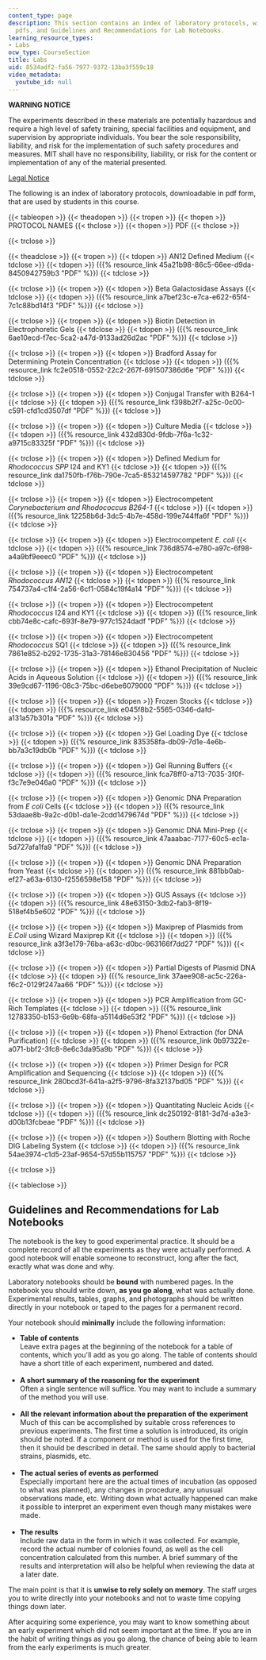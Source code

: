 ```yaml
---
content_type: page
description: This section contains an index of laboratory protocols, with downloadable
  pdfs, and Guidelines and Recommendations for Lab Notebooks.
learning_resource_types:
- Labs
ocw_type: CourseSection
title: Labs
uid: 8534adf2-fa56-7977-9372-13ba3f559c18
video_metadata:
  youtube_id: null
---
```


**WARNING NOTICE**

The experiments described in these materials are potentially hazardous and require a high level of safety training, special facilities and equipment, and supervision by appropriate individuals. You bear the sole responsibility, liability, and risk for the implementation of such safety procedures and measures. MIT shall have no responsibility, liability, or risk for the content or implementation of any of the material presented.  
  
[Legal Notice](/terms/)

The following is an index of laboratory protocols, downloadable in pdf form, that are used by students in this course.

{{< tableopen >}}
{{< theadopen >}}
{{< tropen >}}
{{< thopen >}}
PROTOCOL NAMES
{{< thclose >}}
{{< thopen >}}
PDF
{{< thclose >}}

{{< trclose >}}

{{< theadclose >}}
{{< tropen >}}
{{< tdopen >}}
AN12 Defined Medium
{{< tdclose >}}
{{< tdopen >}}
({{% resource_link 45a21b98-86c5-66ee-d9da-8450942759b3 "PDF" %}})
{{< tdclose >}}

{{< trclose >}}
{{< tropen >}}
{{< tdopen >}}
Beta Galactosidase Assays
{{< tdclose >}}
{{< tdopen >}}
({{% resource_link a7bef23c-e7ca-e622-65f4-7c1c88bd14f3 "PDF" %}})
{{< tdclose >}}

{{< trclose >}}
{{< tropen >}}
{{< tdopen >}}
Biotin Detection in Electrophoretic Gels
{{< tdclose >}}
{{< tdopen >}}
({{% resource_link 6ae10ecd-f7ec-5ca2-a47d-9133ad26d2ac "PDF" %}})
{{< tdclose >}}

{{< trclose >}}
{{< tropen >}}
{{< tdopen >}}
Bradford Assay for Determining Protein Concentration
{{< tdclose >}}
{{< tdopen >}}
({{% resource_link fc2e0518-0552-22c2-267f-691507386d6e "PDF" %}})
{{< tdclose >}}

{{< trclose >}}
{{< tropen >}}
{{< tdopen >}}
Conjugal Transfer with B264-1
{{< tdclose >}}
{{< tdopen >}}
({{% resource_link f398b2f7-a25c-0c00-c591-cfd1cd3507df "PDF" %}})
{{< tdclose >}}

{{< trclose >}}
{{< tropen >}}
{{< tdopen >}}
Culture Media
{{< tdclose >}}
{{< tdopen >}}
({{% resource_link 432d830d-9fdb-7f6a-1c32-a9715c83325f "PDF" %}})
{{< tdclose >}}

{{< trclose >}}
{{< tropen >}}
{{< tdopen >}}
Defined Medium for _Rhodococcus SPP_ I24 and KY1
{{< tdclose >}}
{{< tdopen >}}
({{% resource_link da1750fb-f76b-790e-7ca5-853214597782 "PDF" %}})
{{< tdclose >}}

{{< trclose >}}
{{< tropen >}}
{{< tdopen >}}
Electrocompetent _Corynebacterium and Rhodococcus B264-1_
{{< tdclose >}}
{{< tdopen >}}
({{% resource_link 12258b6d-3dc5-4b7e-458d-199e744ffa6f "PDF" %}})
{{< tdclose >}}

{{< trclose >}}
{{< tropen >}}
{{< tdopen >}}
Electrocompetent _E. coli_
{{< tdclose >}}
{{< tdopen >}}
({{% resource_link 736d8574-e780-a97c-6f98-a4a9bf9eeec0 "PDF" %}})
{{< tdclose >}}

{{< trclose >}}
{{< tropen >}}
{{< tdopen >}}
Electrocompetent _Rhodococcus AN12_
{{< tdclose >}}
{{< tdopen >}}
({{% resource_link 754737a4-c1f4-2a56-6cf1-0584c19f4a14 "PDF" %}})
{{< tdclose >}}

{{< trclose >}}
{{< tropen >}}
{{< tdopen >}}
Electrocompetent _Rhodococcus_ I24 and KY1
{{< tdclose >}}
{{< tdopen >}}
({{% resource_link cbb74e8c-cafc-693f-8e79-977c1524dadf "PDF" %}})
{{< tdclose >}}

{{< trclose >}}
{{< tropen >}}
{{< tdopen >}}
Electrocompetent _Rhodococcus_ SQ1
{{< tdclose >}}
{{< tdopen >}}
({{% resource_link 7861e852-b292-1735-31a3-78146e830456 "PDF" %}})
{{< tdclose >}}

{{< trclose >}}
{{< tropen >}}
{{< tdopen >}}
Ethanol Precipitation of Nucleic Acids in Aqueous Solution
{{< tdclose >}}
{{< tdopen >}}
({{% resource_link 39e9cd67-1196-08c3-75bc-d6ebe6079000 "PDF" %}})
{{< tdclose >}}

{{< trclose >}}
{{< tropen >}}
{{< tdopen >}}
Frozen Stocks
{{< tdclose >}}
{{< tdopen >}}
({{% resource_link e045f8b2-5565-0346-dafd-a131a57b301a "PDF" %}})
{{< tdclose >}}

{{< trclose >}}
{{< tropen >}}
{{< tdopen >}}
Gel Loading Dye
{{< tdclose >}}
{{< tdopen >}}
({{% resource_link 835358fa-db09-7d1e-4e6b-bb7a3c19db0b "PDF" %}})
{{< tdclose >}}

{{< trclose >}}
{{< tropen >}}
{{< tdopen >}}
Gel Running Buffers
{{< tdclose >}}
{{< tdopen >}}
({{% resource_link fca78ff0-a713-7035-3f0f-f3c7e9e046a0 "PDF" %}})
{{< tdclose >}}

{{< trclose >}}
{{< tropen >}}
{{< tdopen >}}
Genomic DNA Preparation from _E coli_ Cells
{{< tdclose >}}
{{< tdopen >}}
({{% resource_link 53daae8b-9a2c-d0b1-da1e-2cdd1479674d "PDF" %}})
{{< tdclose >}}

{{< trclose >}}
{{< tropen >}}
{{< tdopen >}}
Genomic DNA Mini-Prep
{{< tdclose >}}
{{< tdopen >}}
({{% resource_link 47aaabac-7177-60c5-ec1a-5d727afa1fa9 "PDF" %}})
{{< tdclose >}}

{{< trclose >}}
{{< tropen >}}
{{< tdopen >}}
Genomic DNA Preparation from Yeast
{{< tdclose >}}
{{< tdopen >}}
({{% resource_link 881bb0ab-ef27-a63a-6130-f2556598e158 "PDF" %}})
{{< tdclose >}}

{{< trclose >}}
{{< tropen >}}
{{< tdopen >}}
GUS Assays
{{< tdclose >}}
{{< tdopen >}}
({{% resource_link 48e63150-3db2-fab3-8f19-518ef4b5e602 "PDF" %}})
{{< tdclose >}}

{{< trclose >}}
{{< tropen >}}
{{< tdopen >}}
Maxiprep of Plasmids from _E.Coli_ using Wizard Maxiprep Kit
{{< tdclose >}}
{{< tdopen >}}
({{% resource_link a3f3e179-76ba-a63c-d0bc-963166f7dd27 "PDF" %}})
{{< tdclose >}}

{{< trclose >}}
{{< tropen >}}
{{< tdopen >}}
Partial Digests of Plasmid DNA
{{< tdclose >}}
{{< tdopen >}}
({{% resource_link 37aee908-ac5c-226a-f6c2-0129f247aa66 "PDF" %}})
{{< tdclose >}}

{{< trclose >}}
{{< tropen >}}
{{< tdopen >}}
PCR Amplification from GC-Rich Templates
{{< tdclose >}}
{{< tdopen >}}
({{% resource_link 12783350-b153-6e9b-68fa-a5114d6e53f2 "PDF" %}})
{{< tdclose >}}

{{< trclose >}}
{{< tropen >}}
{{< tdopen >}}
Phenol Extraction (for DNA Purification)
{{< tdclose >}}
{{< tdopen >}}
({{% resource_link 0b97322e-a071-bbf2-3fc8-8e6c3da95a9b "PDF" %}})
{{< tdclose >}}

{{< trclose >}}
{{< tropen >}}
{{< tdopen >}}
Primer Design for PCR Amplification and Sequencing
{{< tdclose >}}
{{< tdopen >}}
({{% resource_link 280bcd3f-641a-a2f5-9796-8fa32137bd05 "PDF" %}})
{{< tdclose >}}

{{< trclose >}}
{{< tropen >}}
{{< tdopen >}}
Quantitating Nucleic Acids
{{< tdclose >}}
{{< tdopen >}}
({{% resource_link dc250192-8181-3d7d-a3e3-d00b13fcbeae "PDF" %}})
{{< tdclose >}}

{{< trclose >}}
{{< tropen >}}
{{< tdopen >}}
Southern Blotting with Roche DIG Labeling System
{{< tdclose >}}
{{< tdopen >}}
({{% resource_link 54ae3974-c1d5-23af-9654-57d55b115757 "PDF" %}})
{{< tdclose >}}

{{< trclose >}}

{{< tableclose >}}

Guidelines and Recommendations for Lab Notebooks
------------------------------------------------

The notebook is the key to good experimental practice. It should be a complete record of all the experiments as they were actually performed. A good notebook will enable someone to reconstruct, long after the fact, exactly what was done and why.

Laboratory notebooks should be **bound** with numbered pages. In the notebook you should write down, **as you go along**, what was actually done. Experimental results, tables, graphs, and photographs should be written directly in your notebook or taped to the pages for a permanent record.

Your notebook should **minimally** include the following information:

*   **Table of contents**  
    Leave extra pages at the beginning of the notebook for a table of contents, which you'll add as you go along. The table of contents should have a short title of each experiment, numbered and dated.  
     
*   **A short summary of the reasoning for the experiment**  
    Often a single sentence will suffice. You may want to include a summary of the method you will use.  
     
*   **All the relevant information about the preparation of the experiment**  
    Much of this can be accomplished by suitable cross references to previous experiments. The first time a solution is introduced, its origin should be noted. If a component or method is used for the first time, then it should be described in detail. The same should apply to bacterial strains, plasmids, etc.  
     
*   **The actual series of events as performed**  
    Especially important here are the actual times of incubation (as opposed to what was planned), any changes in procedure, any unusual observations made, etc. Writing down what actually happened can make it possible to interpret an experiment even though many mistakes were made.  
     
*   **The results**  
    Include raw data in the form in which it was collected. For example, record the actual number of colonies found, as well as the cell concentration calculated from this number. A brief summary of the results and interpretation will also be helpful when reviewing the data at a later date.

The main point is that it is **unwise to rely solely on memory**. The staff urges you to write directly into your notebooks and not to waste time copying things down later.

After acquiring some experience, you may want to know something about an early experiment which did not seem important at the time. If you are in the habit of writing things as you go along, the chance of being able to learn from the early experiments is much greater.